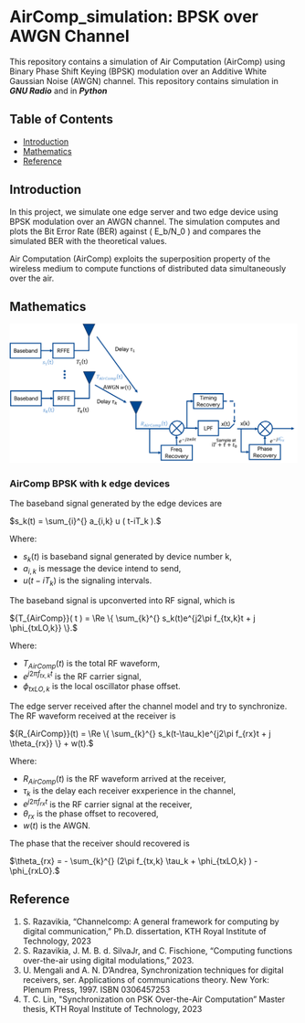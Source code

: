 # AirComp_simulation: BPSK over AWGN Channel

This repository contains a simulation of Air Computation (AirComp) using Binary Phase Shift Keying (BPSK) modulation over an Additive White Gaussian Noise (AWGN) channel. This repository contains simulation in ***GNU Radio*** and in ***Python***

## Table of Contents
- [Introduction](#introduction)
- [Mathematics](#Mathematics)
- [Reference](#Reference)

## Introduction
In this project, we simulate one edge server and two edge device using BPSK modulation over an AWGN channel. The simulation computes and plots the Bit Error Rate (BER) against \( E_b/N_0 \) and compares the simulated BER with the theoretical values.

Air Computation (AirComp) exploits the superposition property of the wireless medium to compute functions of distributed data simultaneously over the air.

## Mathematics

![TXRX_math_model](images/txrx_math.png)

### AirComp BPSK with k edge devices
The baseband signal generated by the edge devices are

$s_k(t) = \sum_{i}^{} a_{i,k} u ( t-iT_k ).$

Where:
- $s_k(t)$ is baseband signal generated by device number k,
- $a_{i,k}$ is message the device intend to send,
- $u(t-iT_{k})$ is the signaling intervals.

The baseband signal is upconverted into RF signal, which is

${T_{AirComp}}( t ) = \Re \{ \sum_{k}^{} s_k(t)e^{j2\pi f_{tx,k}t + j \phi_{txLO,k}} \}.$

Where:
- $T_{AirComp}(t)$ is the total RF waveform,
- $e^{j2\pi f_{tx,k}t}$ is the RF carrier signal,
- $\phi_{txLO,k}$ is the local oscillator phase offset.

The edge server received after the channel model and try to synchronize. The RF waveform received at the receiver is

${R_{AirComp}}(t) = \Re \{ \sum_{k}^{} s_k(t-\tau_k)e^{j2\pi f_{rx}t + j \theta_{rx}} \} + w(t).$

Where:
- $R_{AirComp}(t)$ is the RF waveform arrived at the receiver,
- $\tau_k$ is the delay each receiver exxperience in the channel,
- $e^{j2\pi f_{rx}t}$ is the RF carrier signal at the receiver,
- $\theta_{rx}$ is the phase offset to recovered,
- $w(t)$ is the AWGN.

The phase that the receiver should recovered is

$\theta_{rx} = - \sum_{k}^{}  (2\pi f_{tx,k} \tau_k + \phi_{txLO,k} ) - \phi_{rxLO}.$

## Reference
1. S. Razavikia, “Channelcomp: A general framework for computing by
digital communication,” Ph.D. dissertation, KTH Royal Institute of
Technology, 2023
2. S. Razavikia, J. M. B. d. SilvaJr, and C. Fischione, “Computing functions
over-the-air using digital modulations,” 2023.
3. U. Mengali and A. N. D’Andrea, Synchronization techniques for digital
receivers, ser. Applications of communications theory. New York:
Plenum Press, 1997. ISBN 0306457253
4. T. C. Lin, "Synchronization on PSK Over-the-Air Computation” Master thesis, KTH Royal Institute of Technology, 2023